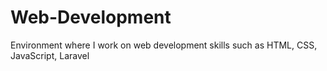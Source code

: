 # Web-Development
Environment where I work on web development skills such as HTML, CSS, JavaScript, Laravel
